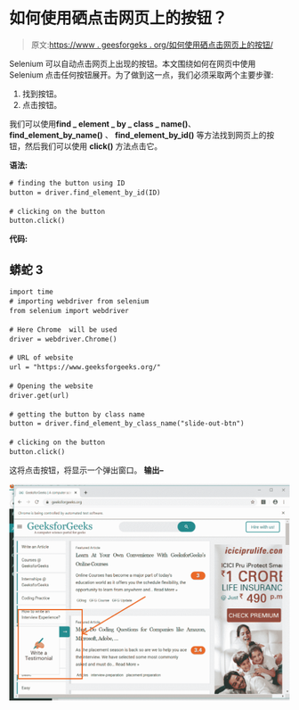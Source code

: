 # 如何使用硒点击网页上的按钮？

> 原文:[https://www . geesforgeks . org/如何使用硒点击网页上的按钮/](https://www.geeksforgeeks.org/how-to-click-a-button-on-webpage-using-selenium/)

Selenium 可以自动点击网页上出现的按钮。本文围绕如何在网页中使用 Selenium 点击任何按钮展开。为了做到这一点，我们必须采取两个主要步骤:

1.  找到按钮。
2.  点击按钮。

我们可以使用**find _ element _ by _ class _ name()**、 **find_element_by_name()** 、 **find_element_by_id()** 等方法找到网页上的按钮，然后我们可以使用 **click()** 方法点击它。

**语法:**

```html
# finding the button using ID
button = driver.find_element_by_id(ID)

# clicking on the button
button.click()
```

**代码:**

## 蟒蛇 3

```html
import time
# importing webdriver from selenium
from selenium import webdriver

# Here Chrome  will be used
driver = webdriver.Chrome()

# URL of website
url = "https://www.geeksforgeeks.org/"

# Opening the website
driver.get(url)

# getting the button by class name
button = driver.find_element_by_class_name("slide-out-btn")

# clicking on the button
button.click()
```

这将点击按钮，将显示一个弹出窗口。
**输出–**

![](img/b9aee731d979fa2e927a16900d12a437.png)